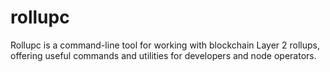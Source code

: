 # rollupc
Rollupc is a command-line tool for working with blockchain Layer 2 rollups, offering useful commands and utilities for developers and node operators.
